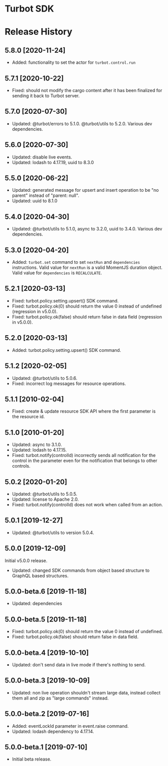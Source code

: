 # Turbot SDK

# Release History

## 5.8.0 [2020-11-24]

- Added: functionality to set the actor for `turbot.control.run`

## 5.7.1 [2020-10-22]

- Fixed: should not modify the cargo content after it has been finalized for sending it back to Turbot server.

## 5.7.0 [2020-07-30]

- Updated: @turbot/errors to 5.1.0. @turbot/utils to 5.2.0. Various dev dependencies.

## 5.6.0 [2020-07-30]

- Updated: disable live events.
- Updated: lodash to 4.17.19, uuid to 8.3.0

## 5.5.0 [2020-06-22]

- Updated: generated message for upsert and insert operation to be "no parent" instead of "parent: null".
- Updated: uuid to 8.1.0

## 5.4.0 [2020-04-30]

- Updated: @turbot/utils to 5.1.0, async to 3.2.0, uuid to 3.4.0. Various dev dependencies.

## 5.3.0 [2020-04-20]

- Added: `turbot.set` command to set `nextRun` and `dependencies` instructions. Valid value for `nextRun` is a valid MomentJS duration object. Valid value for `dependencies` is `RECALCULATE`.

## 5.2.1 [2020-03-13]

- Fixed: turbot.policy.setting.upsert() SDK command.
- Fixed: turbot.policy.ok(0) should return the value 0 instead of undefined (regression in v5.0.0).
- Fixed: turbot.policy.ok(false) should return false in data field (regression in v5.0.0).

## 5.2.0 [2020-03-13]

- Added: turbot.policy.setting.upsert() SDK command.

## 5.1.2 [2020-02-05]

- Updated: @turbot/utils to 5.0.6.
- Fixed: incorrect log messages for resource operations.

## 5.1.1 [2010-02-04]

- Fixed: create & update resource SDK API where the first parameter is the resource id.

## 5.1.0 [2010-01-20]

- Updated: async to 3.1.0.
- Updated: lodash to 4.17.15.
- Fixed: turbot.notify(controlId) incorrectly sends all notification for the control in the parameter even for the notification that belongs to other controls.

## 5.0.2 [2020-01-20]

- Updated: @turbot/utils to 5.0.5.
- Updated: license to Apache 2.0.
- Fixed: turbot.notify(controlId) does not work when called from an action.

## 5.0.1 [2019-12-27]

- Updated: @turbot/utils to version 5.0.4.

## 5.0.0 [2019-12-09]

Initial v5.0.0 release.

- Updated: changed SDK commands from object based structure to GraphQL based structures.

## 5.0.0-beta.6 [2019-11-18]

- Updated: dependencies

## 5.0.0-beta.5 [2019-11-18]

- Fixed: turbot.policy.ok(0) should return the value 0 instead of undefined.
- Fixed: turbot.policy.ok(false) should return false in data field.

## 5.0.0-beta.4 [2019-10-10]

- Updated: don't send data in live mode if there's nothing to send.

## 5.0.0-beta.3 [2019-10-09]

- Updated: non live operation shouldn't stream large data, instead collect them all and zip as "large commands" instead.

## 5.0.0-beta.2 [2019-07-16]

- Added: eventLockId parameter in event.raise command.
- Updated: lodash dependency to 4.17.14.

## 5.0.0-beta.1 [2019-07-10]

- Initial beta release.
